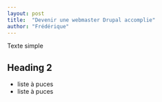 ```yaml
---
layout: post
title:  "Devenir une webmaster Drupal accomplie"
author: "Frédérique"
---
```


Texte simple

## Heading 2
- liste à puces
- liste à puces
